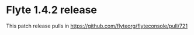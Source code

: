 # Flyte 1.4.2 release

This patch release pulls in https://github.com/flyteorg/flyteconsole/pull/721

